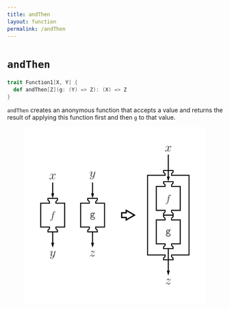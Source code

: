 ```yaml
---
title: andThen
layout: function
permalink: /andThen
---
```


# `andThen`

~~~ scala
trait Function1[X, Y] {
  def andThen[Z](g: (Y) => Z): (X) => Z
}
~~~

`andThen` creates an anonymous function that accepts a value and returns the result of applying this function first and then `g` to that value.

<figure class="diagram">
  <img src="images/andThen.svg" alt="andThen function">
  <!-- <figcaption class="diagram-desc"></figcaption> -->
</figure>
